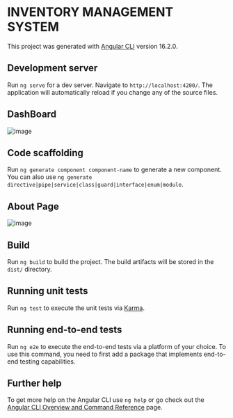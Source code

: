 # INVENTORY MANAGEMENT SYSTEM

This project was generated with [Angular CLI](https://github.com/angular/angular-cli) version 16.2.0.

## Development server

Run `ng serve` for a dev server. Navigate to `http://localhost:4200/`. The application will automatically reload if you change any of the source files.

## DashBoard

![image](https://github.com/annanya-mathur/Wizard/assets/68476475/9d6176f3-7575-4075-81e6-0b8b1fccb718)

## Code scaffolding

Run `ng generate component component-name` to generate a new component. You can also use `ng generate directive|pipe|service|class|guard|interface|enum|module`.


## About Page

![image](https://github.com/annanya-mathur/Wizard/assets/68476475/65460bf0-53c8-4bfd-8829-c48278f7ea29)

## Build

Run `ng build` to build the project. The build artifacts will be stored in the `dist/` directory.

## Running unit tests

Run `ng test` to execute the unit tests via [Karma](https://karma-runner.github.io).

## Running end-to-end tests

Run `ng e2e` to execute the end-to-end tests via a platform of your choice. To use this command, you need to first add a package that implements end-to-end testing capabilities.

## Further help

To get more help on the Angular CLI use `ng help` or go check out the [Angular CLI Overview and Command Reference](https://angular.io/cli) page.

